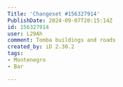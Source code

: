 ```yaml
---
Title: 'Changeset #156327914'
PublishDate: 2024-09-07T20:15:14Z
id: 156327914
user: L29Ah
comment: Tomba buildings and roads
created_by: iD 2.30.2
tags:
- Montenegro
- Bar

---
```

